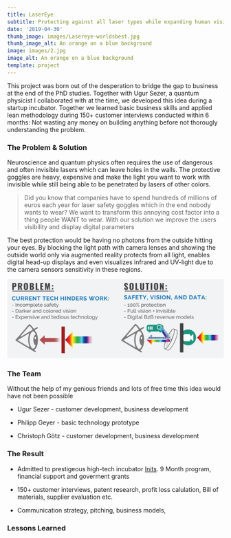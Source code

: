 ```yaml
---
title: LaserEye
subtitle: Protecting against all laser types while expanding human vision
date: '2019-04-30'
thumb_image: images/Lasereye-worldsbest.jpg
thumb_image_alt: An orange on a blue background
image: images/2.jpg
image_alt: An orange on a blue background
template: project
---
```



This project was born out of the desperation to bridge the gap to business at the end of the PhD studies. Together with Ugur Sezer, a quantum physicist I collaborated with at the time, we developed this idea during a startup incubator. Together we learned basic business skills and applied lean methodology during 150+ customer interviews conducted within 6 months: Not wasting any money on building anything before not thorougly understanding the problem. 



### The Problem & Solution

Neuroscience and quantum physics often requires the use of dangerous and often invisible lasers which can leave holes in the walls. The protective goggles are heavy, expensive and make the light you want to work with invisible while still being able to be penetrated by lasers of other colors. 

> Did you know that companies have to spend hundreds of millions of euros each year for laser safety goggles which in the end nobody wants to wear? We want to transform this annoying cost factor into a thing people WANT to wear. With our solution we improve the users visibility and display digital parameters 

The best protection would be having no photons from the outside hitting your eyes. By blocking the light path with camera lenses and showing the outside world only via augmented reality protects from all light, enables digital head-up displays and even visualizes infrared and UV-light due to the camera sensors sensitivity in these regions. 

![](https://raw.githubusercontent.com/Wursthub/fabulous-mahogany-01ad3/ecc50d8b027bb6787a90aa9de5a95c18a1e7eaa7/Lasereye-Problem.png)

### The Team

Without the help of my genious friends and lots of free time this idea would have not been possible

*   Ugur Sezer - customer development, business development

*   Philipp Geyer - basic technology prototype

*   Christoph Götz - customer development, business development

### The Result

*   Admitted to prestigeous high-tech incubator [Inits](https://www.inits.at/en/home/). 9 Month program, financial support and goverment grants

*   150+ customer interviews, patent research, profit loss calulation, Bill of materials, supplier evaluation etc. 

*    Communication strategy, pitching, business models, 

### Lessons Learned



